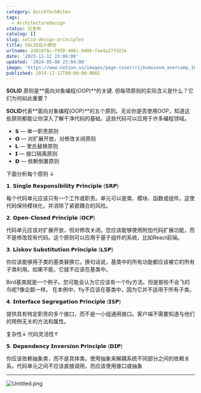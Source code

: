 ```yaml
---
category: QuickTechBites
tags:
  - ArchitectureDesign
status: 已发布
catalog: []
slug: solid-design-principles
title: SOLID设计原则
urlname: 2d810f8c-f950-406c-8d0b-faa4a27fd21b
date: '2023-11-12 23:08:00'
updated: '2024-05-08 23:04:00'
image: 'https://www.notion.so/images/page-cover/rijksmuseum_avercamp_1620.jpg'
published: 2019-11-12T08:00:00.000Z
---
```


**SOLID** 原则是**面向对象编程(OOP)**的关键. 但每项原则的实际含义是什么？它们为何如此重要？


**SOLID**代表**面向对象编程(OOP)**的五个原则。无论你是否使用OOP，知道这些原则都能让你深入了解干净代码的基础，这些代码可以应用于许多编程领域。

- 𝗦 — 单一职责原则
- 𝗢 — 对扩展开放，对修改关闭原则
- 𝗟 — 里氏替换原则
- 𝗜 — 接口隔离原则
- 𝗗 — 依赖倒置原则

下面分析每个原则 ↓


𝟭. 𝗦𝗶𝗻𝗴𝗹𝗲 𝗥𝗲𝘀𝗽𝗼𝗻𝘀𝗶𝗯𝗶𝗹𝗶𝘁𝘆 𝗣𝗿𝗶𝗻𝗰𝗶𝗽𝗹𝗲 (𝗦𝗥𝗣)


每个代码单元应该只有一个工作或职责。单元可以是类、模块、函数或组件。这使代码保持模块化，并消除了紧密耦合的风险。


𝟮. 𝗢𝗽𝗲𝗻-𝗖𝗹𝗼𝘀𝗲𝗱 𝗣𝗿𝗶𝗻𝗰𝗶𝗽𝗹𝗲 (𝗢𝗖𝗣)


代码单元应该对扩展开放，但对修改关闭。您应该能够使用附加代码扩展功能，而不是修改现有代码。这个原则可以应用于基于组件的系统，比如React前端。


𝟯. 𝗟𝗶𝘀𝗸𝗼𝘃 𝗦𝘂𝗯𝘀𝘁𝗶𝘁𝘂𝘁𝗶𝗼𝗻 𝗣𝗿𝗶𝗻𝗰𝗶𝗽𝗹𝗲 (𝗟𝗦𝗣)


你应该能够用子类的基类替换它。换句话说，基类中的所有功能都应该被它的所有子类利用。如果不能，它就不应该在基类中。


Bird基类就是一个例子。您可能会认为它应该有一个fly方法。但是那些不会飞的鸟呢?像企鹅一样。
在本例中，fly不应该在基类中，因为它并不适用于所有子类。


𝟰. 𝗜𝗻𝘁𝗲𝗿𝗳𝗮𝗰𝗲 𝗦𝗲𝗴𝗿𝗲𝗴𝗮𝘁𝗶𝗼𝗻 𝗣𝗿𝗶𝗻𝗰𝗶𝗽𝗹𝗲 (𝗜𝗦𝗣)


提供具有特定职责的多个接口，而不是一小组通用接口。客户端不需要知道与他们的用例无关的方法和属性。


复杂性↓
代码灵活性↑


𝟱. 𝗗𝗲𝗽𝗲𝗻𝗱𝗲𝗻𝗰𝘆 𝗜𝗻𝘃𝗲𝗿𝘀𝗶𝗼𝗻 𝗣𝗿𝗶𝗻𝗰𝗶𝗽𝗹𝗲 (𝗗𝗜𝗣)


你应该依赖抽象类，而不是具体类。使用抽象来解耦系统不同部分之间的依赖关系。代码单元之间不应该直接调用，而应该使用接口或抽象


---


![Untitled.png](https://prod-files-secure.s3.us-west-2.amazonaws.com/5d24fe63-e567-4804-86f9-9fdc62e13082/6fc4afd3-478b-4aaf-9884-0a3f8e406a71/Untitled.png?X-Amz-Algorithm=AWS4-HMAC-SHA256&X-Amz-Content-Sha256=UNSIGNED-PAYLOAD&X-Amz-Credential=ASIAZI2LB466W66EFUC2%2F20250310%2Fus-west-2%2Fs3%2Faws4_request&X-Amz-Date=20250310T213429Z&X-Amz-Expires=3600&X-Amz-Security-Token=IQoJb3JpZ2luX2VjEE0aCXVzLXdlc3QtMiJHMEUCICfjil5LQ%2FANxpH%2FD5u3eg1YqjyI03AGxZzGtrnPKrqhAiEA%2FJjDSc%2FhLWtaVAkgSs6S15PcmfFJGNeFmKOZ4mxBvkoqiAQIlv%2F%2F%2F%2F%2F%2F%2F%2F%2F%2FARAAGgw2Mzc0MjMxODM4MDUiDHFQVQEHCFA2Q2DutSrcA%2FQ0bm3nCY5zHM18Ygv9yx9zdcCuFF8CRPGmkCYqGssfWs7Sa9HnR%2BnJ3j2awTkXOEODuH0NQGgtqbfFynmNEfQLJidm0aco7FrUgPyRUv4siteHYlgsZf14MEDCAwmHTaUezKoaZeYeyBXhPw3%2F6rqZsPTJJqstPPYS1ZwKeJZQdq7LwwE6Ui1d8VUjepeAyGfBBvZqU02763m8gOv0eTVDBOmHvn7dXhpk9z07QFXKHEiUVoOGQMLjIveEoOLT9dh9nqPvjMrwbyB6yJGIjGM968tTJiERwbUtLHdo%2BfsdutJ4XWA3Nh6UKs4kErDyz1uu12R3vKxues6xKurpJ%2FSvDGb%2Fei%2BbmtNITnuxOzjk0zX8DVoL36RFduuf1Bh6CYlGoc58BPyd3h2m2NzkJOP3MOdNyej3qFrZnHP0qNBiacfNjwP3YyPF2pa2Y78EiSohfYx4S%2BY1Kvg4%2BkUsoOxbBK9vjNPkUy5lZAc5BZULCdEKwwRxo%2FWk26JGv1jcRyACvD9%2F1kUwPGaE2gIyA0JhdSuXQCaRk4i%2Br5Gdhe6mxML9%2Bj9J4AAJSpwagytcFmW76Wk8oB46MqijIIp2ke6h8w2GSzfrGg6L8sASqPY1yP%2BDWEzmFHCDALc0MMCqvb4GOqUBFrRRZQQlIK0pCp7O44cTPq4rA4Sf%2Fx%2B29w0iRlJdekYuVZgiPTFhM%2BQyLl6QvGoXePAQg1Zn3l%2FoAEUuyiuc4jgNtgVfsTidUnXeTJa%2BkpQREmzqZMUfgaA9KPhQUD8iyG%2FPGL7DaVIvskU39XDFvLwP8TFyYDnu2tYaOBq20G6zOq3S8x7XHcLGttcS9X5ufgGJbbD%2BhvIynvocMMPenkNKwpHL&X-Amz-Signature=7147182be52aba7a8b79ba0779c016cf6bb9e7a78145698e3d6ee16c684d7787&X-Amz-SignedHeaders=host&x-id=GetObject)

